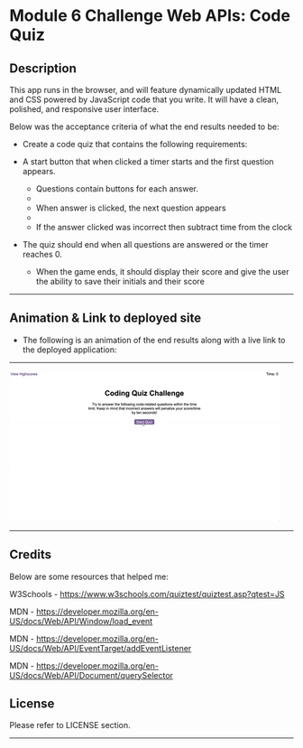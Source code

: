 # Module 6 Challenge Web APIs: Code Quiz

## Description

This app runs in the browser, and will feature dynamically updated HTML and CSS powered by JavaScript code that you write. It will have a clean, polished, and responsive user interface. 

Below was the acceptance criteria of what the end results needed to be:

* Create a code quiz that contains the following requirements:

* A start button that when clicked a timer starts and the first question appears.
 
  * Questions contain buttons for each answer.
  * 
  * When answer is clicked, the next question appears
  * 
  * If the answer clicked was incorrect then subtract time from the clock

* The quiz should end when all questions are answered or the timer reaches 0.

  * When the game ends, it should display their score and give the user the ability to save their initials and their score

---
## Animation & Link to deployed site

* The following is an animation of the end results along with a live link to the deployed application:
---

![Alt text](assets/08-web-apis-challenge-demo.gif)

---
## Credits

Below are some resources that helped me:

W3Schools - https://www.w3schools.com/quiztest/quiztest.asp?qtest=JS

MDN - https://developer.mozilla.org/en-US/docs/Web/API/Window/load_event

MDN - https://developer.mozilla.org/en-US/docs/Web/API/EventTarget/addEventListener

MDN - https://developer.mozilla.org/en-US/docs/Web/API/Document/querySelector

## License

Please refer to LICENSE section.

---


